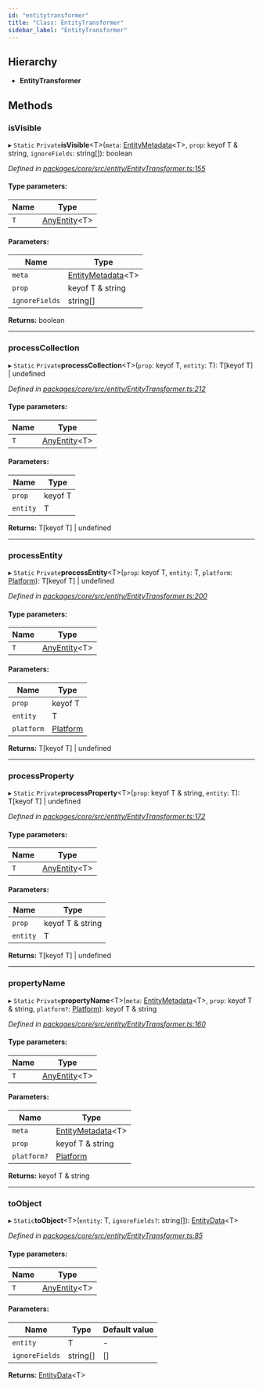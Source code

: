 ```yaml
---
id: "entitytransformer"
title: "Class: EntityTransformer"
sidebar_label: "EntityTransformer"
---
```


## Hierarchy

* **EntityTransformer**

## Methods

### isVisible

▸ `Static` `Private`**isVisible**&#60;T>(`meta`: [EntityMetadata](entitymetadata.md)&#60;T>, `prop`: keyof T & string, `ignoreFields`: string[]): boolean

*Defined in [packages/core/src/entity/EntityTransformer.ts:155](https://github.com/mikro-orm/mikro-orm/blob/8766baa31/packages/core/src/entity/EntityTransformer.ts#L155)*

#### Type parameters:

Name | Type |
------ | ------ |
`T` | [AnyEntity](../index.md#anyentity)&#60;T> |

#### Parameters:

Name | Type |
------ | ------ |
`meta` | [EntityMetadata](entitymetadata.md)&#60;T> |
`prop` | keyof T & string |
`ignoreFields` | string[] |

**Returns:** boolean

___

### processCollection

▸ `Static` `Private`**processCollection**&#60;T>(`prop`: keyof T, `entity`: T): T[keyof T] \| undefined

*Defined in [packages/core/src/entity/EntityTransformer.ts:212](https://github.com/mikro-orm/mikro-orm/blob/8766baa31/packages/core/src/entity/EntityTransformer.ts#L212)*

#### Type parameters:

Name | Type |
------ | ------ |
`T` | [AnyEntity](../index.md#anyentity)&#60;T> |

#### Parameters:

Name | Type |
------ | ------ |
`prop` | keyof T |
`entity` | T |

**Returns:** T[keyof T] \| undefined

___

### processEntity

▸ `Static` `Private`**processEntity**&#60;T>(`prop`: keyof T, `entity`: T, `platform`: [Platform](platform.md)): T[keyof T] \| undefined

*Defined in [packages/core/src/entity/EntityTransformer.ts:200](https://github.com/mikro-orm/mikro-orm/blob/8766baa31/packages/core/src/entity/EntityTransformer.ts#L200)*

#### Type parameters:

Name | Type |
------ | ------ |
`T` | [AnyEntity](../index.md#anyentity)&#60;T> |

#### Parameters:

Name | Type |
------ | ------ |
`prop` | keyof T |
`entity` | T |
`platform` | [Platform](platform.md) |

**Returns:** T[keyof T] \| undefined

___

### processProperty

▸ `Static` `Private`**processProperty**&#60;T>(`prop`: keyof T & string, `entity`: T): T[keyof T] \| undefined

*Defined in [packages/core/src/entity/EntityTransformer.ts:172](https://github.com/mikro-orm/mikro-orm/blob/8766baa31/packages/core/src/entity/EntityTransformer.ts#L172)*

#### Type parameters:

Name | Type |
------ | ------ |
`T` | [AnyEntity](../index.md#anyentity)&#60;T> |

#### Parameters:

Name | Type |
------ | ------ |
`prop` | keyof T & string |
`entity` | T |

**Returns:** T[keyof T] \| undefined

___

### propertyName

▸ `Static` `Private`**propertyName**&#60;T>(`meta`: [EntityMetadata](entitymetadata.md)&#60;T>, `prop`: keyof T & string, `platform?`: [Platform](platform.md)): keyof T & string

*Defined in [packages/core/src/entity/EntityTransformer.ts:160](https://github.com/mikro-orm/mikro-orm/blob/8766baa31/packages/core/src/entity/EntityTransformer.ts#L160)*

#### Type parameters:

Name | Type |
------ | ------ |
`T` | [AnyEntity](../index.md#anyentity)&#60;T> |

#### Parameters:

Name | Type |
------ | ------ |
`meta` | [EntityMetadata](entitymetadata.md)&#60;T> |
`prop` | keyof T & string |
`platform?` | [Platform](platform.md) |

**Returns:** keyof T & string

___

### toObject

▸ `Static`**toObject**&#60;T>(`entity`: T, `ignoreFields?`: string[]): [EntityData](../index.md#entitydata)&#60;T>

*Defined in [packages/core/src/entity/EntityTransformer.ts:85](https://github.com/mikro-orm/mikro-orm/blob/8766baa31/packages/core/src/entity/EntityTransformer.ts#L85)*

#### Type parameters:

Name | Type |
------ | ------ |
`T` | [AnyEntity](../index.md#anyentity)&#60;T> |

#### Parameters:

Name | Type | Default value |
------ | ------ | ------ |
`entity` | T | - |
`ignoreFields` | string[] | [] |

**Returns:** [EntityData](../index.md#entitydata)&#60;T>
